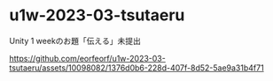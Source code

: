 # u1w-2023-03-tsutaeru
Unity 1 weekのお題「伝える」未提出


https://github.com/eorfeorf/u1w-2023-03-tsutaeru/assets/10098082/1376d0b6-228d-407f-8d52-5ae9a31b4f71


